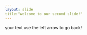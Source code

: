 ```yaml
---
layout: slide
title:"welcome to our second slide!"
---
```

your text
use the left arrow to go back!

